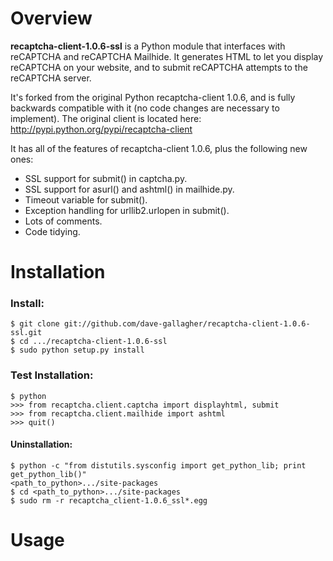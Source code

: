 # Overview

**recaptcha-client-1.0.6-ssl** is a Python module that interfaces with reCAPTCHA and reCAPTCHA Mailhide. It generates HTML to let you display reCAPTCHA on your website, and to submit reCAPTCHA attempts to the reCAPTCHA server.

It's forked from the original Python recaptcha-client 1.0.6, and is fully backwards compatible with it (no code changes are necessary to implement). The original client is located here: http://pypi.python.org/pypi/recaptcha-client

It has all of the features of recaptcha-client 1.0.6, plus the following new ones:

- SSL support for submit() in captcha.py.
- SSL support for asurl() and ashtml() in mailhide.py.
- Timeout variable for submit().
- Exception handling for urllib2.urlopen in submit().
- Lots of comments.
- Code tidying.


# Installation

### Install:

    $ git clone git://github.com/dave-gallagher/recaptcha-client-1.0.6-ssl.git
    $ cd .../recaptcha-client-1.0.6-ssl
    $ sudo python setup.py install

### Test Installation:

    $ python
    >>> from recaptcha.client.captcha import displayhtml, submit
    >>> from recaptcha.client.mailhide import ashtml
    >>> quit()

#### Uninstallation:
    
    $ python -c "from distutils.sysconfig import get_python_lib; print get_python_lib()"
    <path_to_python>.../site-packages
    $ cd <path_to_python>.../site-packages
    $ sudo rm -r recaptcha_client-1.0.6_ssl*.egg


# Usage
